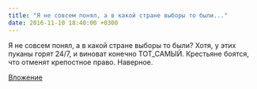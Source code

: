 ```yaml
---
title: "Я не совсем понял, а в какой стране выборы то были..."
date: 2016-11-10 18:40:00 +0300
---
```


Я не совсем понял, а в какой стране выборы то были? Хотя, у этих пуканы горят 24/7, и виноват конечно ТОТ_САМЫЙ.
Крестьяне боятся, что отменят крепостное право. Наверное.

[Вложение](https://vk.com/video41076938_456239160)
